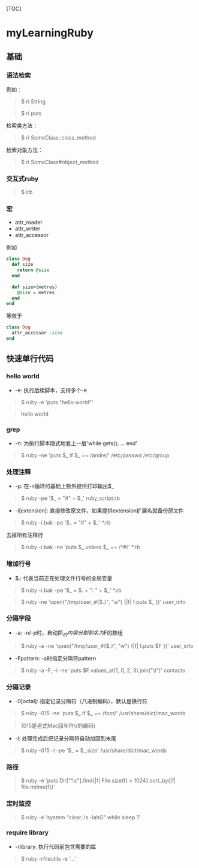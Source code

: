 [TOC]

# myLearningRuby

## 基础
### 语法检索

例如：
> $ ri String

> $ ri puts

检索类方法：
> $ ri SomeClass::class_method

检索对象方法：
> $ ri SomeClass#object_method

### 交互式ruby

> $ irb

### 宏
* attr_reader
* attr_writer
* attr_accessor

例如
```ruby
class Dog
  def size
    return @size
  end
  
  def size=(metres)
    @size = metres
  end 
end
```
等效于
```ruby
class Dog
  attr_accessor :size
end
```
## 快速单行代码

### hello world
* -e: 执行后续脚本，支持多个-e
> $ ruby -e 'puts "hello world"'

> hello world

### grep
* -n: 为执行脚本隐式地套上一层'while gets(); ... end'
> $ ruby -ne 'puts $_ if $_ =~ /andre/' /etc/passwd /etc/group

### 处理注释
* -p: 在-n循环的基础上额外提供打印输出$_
> $ ruby -pe '$_ = "#" + $_' ruby_script.rb

* -i[extension]: 直接修改原文件，如果提供extension扩展名就备份原文件
> $ ruby -i.bak -pe '$_ = "#" + $_' *.rb

去掉所有注释行
> $ ruby -i.bak -ne 'puts $_ unless $_ =~ /^#/' *.rb

### 增加行号
* $.: 代表当前正在处理文件行号的全局变量
> $ ruby -i.bak -pe '$_ = $. + ": " + $_' *.rb

> $ ruby -ne 'open("/tmp/user_#{$.}", "w") {|f| f.puts $_ })' user_info

### 分隔字段
* -a: -n/-p时，自动把$_的内容分割到名为$F的数组
> $ ruby -a -ne 'open("/tmp/user_#{$.}", "w") {|f| f.puts $F })' user_info

* -Fpattern: -a时指定分隔符pattern
> $ ruby -a -F, -i -ne 'puts $F.values_at(1, 0, 2, 3).join("\t")' contacts

### 分隔记录
* -0[octal]: 指定记录分隔符（八进制编码），默认是换行符
> $ ruby -015 -ne 'puts $_ if $_ =~ /foot/' /usr/share/dict/mac_words

> (015是老式Mac回车符\r的编码)

* -l: 处理完成后把记录分隔符自动加回到末尾
> $ ruby -015 -l -pe '$_ = $_.size' /usr/share/dict/mac_words

### 路径

> $ ruby -e 'puts Dir["*.c"].find{|f| File.size(f) > 1024}.sort_by{|f| file.mtime(f)}'

### 定时监控

> $ ruby -e 'system "clear; ls -lahG" while sleep 1'

### require library

* -rlibrary: 执行代码前包含需要的库
> $ ruby -rfileutils -e '...'

